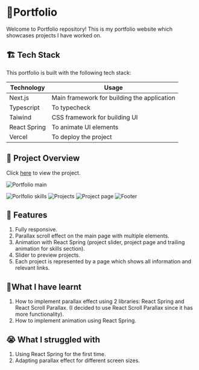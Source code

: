 # 💼Portfolio

Welcome to Portfolio repository! This is my portfolio website which showcases projects I have worked on.



## 🏗️ Tech Stack

This portfolio is built with the following tech stack:

| Technology                                                          | Usage                                                                                                          |
| ------------------------------------------------------------------- | -------------------------------------------------------------------------------------------------------------- |
| Next.js                                | Main framework for building the application         |
|Typescript | To typecheck |
| Taiwind                         | CSS framework for building UI     
| React Spring | To animate UI elements                              | React Scroll Parallax | To Create parallax effect
| Vercel | To deploy the project                             



                                                                                    

## 👀 Project Overview

Click  [here](https://portfolio-elenakhlebnikova.vercel.app/) to view the project.


![Portfolio main](https://i.ibb.co/Yfw3k4Q/image.png)

![Porlfolio skills](https://i.ibb.co/bB9HWJv/image.png)
![Projects](https://i.ibb.co/VCD0GW5/image.png)
![Project page](https://i.ibb.co/GWD3Zv9/image.png)
![Footer](https://i.ibb.co/X42gN2X/image.png)







## 🚀 Features 

1. Fully responsive.
2. Parallax scroll effect on the main page with multiple elements.
3. Animation with React Spring (project slider, project page and trailing animation for skills section).
4. Slider to preview projects.
5. Each project is represented by a page which shows all information and relevant links.



## 📖What I have learnt
1. How to implement parallax effect using 2 libraries: React Spring and React Scroll Parallax. (I decided to use React Scroll Parallax since it has more functionality).
2. How to implement animation using React Spring. 


## 😭 What I struggled with
1. Using React Spring for the first time.
2. Adapting parallax effect for different screen sizes.





